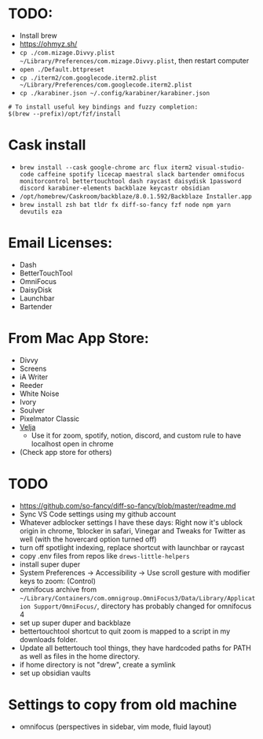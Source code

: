 # TODO:

- Install brew
- https://ohmyz.sh/
- `cp ./com.mizage.Divvy.plist ~/Library/Preferences/com.mizage.Divvy.plist`, then restart computer
- `open ./Default.bttpreset`
- `cp ./iterm2/com.googlecode.iterm2.plist ~/Library/Preferences/com.googlecode.iterm2.plist`
- `cp ./karabiner.json ~/.config/karabiner/karabiner.json`

```
# To install useful key bindings and fuzzy completion:
$(brew --prefix)/opt/fzf/install
```

# Cask install

- `brew install --cask google-chrome arc flux iterm2 visual-studio-code caffeine spotify licecap maestral slack bartender omnifocus monitorcontrol bettertouchtool dash raycast daisydisk 1password discord karabiner-elements backblaze keycastr obsidian`
- `/opt/homebrew/Caskroom/backblaze/8.0.1.592/Backblaze Installer.app`
- `brew install zsh bat tldr fx diff-so-fancy fzf node npm yarn devutils eza`

# Email Licenses:

- Dash
- BetterTouchTool
- OmniFocus
- DaisyDisk
- Launchbar
- Bartender

# From Mac App Store:

- Divvy
- Screens
- iA Writer
- Reeder
- White Noise
- Ivory
- Soulver
- Pixelmator Classic
- [Velja](https://sindresorhus.com/velja)
  - Use it for zoom, spotify, notion, discord, and custom rule to have localhost open in chrome
- (Check app store for others)

# TODO

- https://github.com/so-fancy/diff-so-fancy/blob/master/readme.md
- Sync VS Code settings using my github account
- Whatever adblocker settings I have these days: Right now it's ublock origin in chrome, 1blocker in safari, Vinegar and Tweaks for Twitter as well (with the hovercard option turned off)
- turn off spotlight indexing, replace shortcut with launchbar or raycast
- copy .env files from repos like `drews-little-helpers`
- install super duper
- System Preferences -> Accessibility -> Use scroll gesture with modifier keys to zoom: (Control)
- omnifocus archive from `~/Library/Containers/com.omnigroup.OmniFocus3/Data/Library/Application Support/OmniFocus/`, directory has probably changed for omnifocus 4
- set up super duper and backblaze
- bettertouchtool shortcut to quit zoom is mapped to a script in my downloads folder.
- Update all bettertouch tool things, they have hardcoded paths for PATH as well as files in the home directory.
- if home directory is not "drew", create a symlink
- set up obsidian vaults

# Settings to copy from old machine

- omnifocus (perspectives in sidebar, vim mode, fluid layout)
